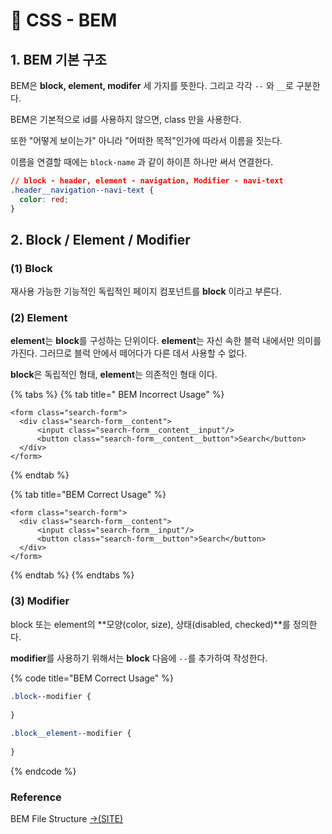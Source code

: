 # 📄 CSS - BEM

## 1. BEM 기본 구조

BEM은 **block, element, modifer** 세 가지를 뜻한다. 그리고 각각 `--` 와 `__`로 구분한다.

BEM은 기본적으로 id를 사용하지 않으면, class 만을 사용한다.

또한 "어떻게 보이는가" 아니라 "어떠한 목적"인가에 따라서 이름을 짓는다.

이름을 연결할 때에는 `block-name` 과 같이 하이픈 하나만 써서 연결한다.

```css
// block - header, element - navigation, Modifier - navi-text 
.header__navigation--navi-text {
  color: red;
}
```

## 2. Block / Element / Modifier

### \(1\) Block

재사용 가능한 기능적인 독립적인 페이지 컴포넌트를 **block** 이라고 부른다.

### \(2\) Element

**element**는 **block**를 구성하는 단위이다. **element**는 자신 속한 블럭 내에서만 의미를 가진다. 그러므로 블럭 안에서 떼어다가 다른 데서 사용할 수 없다.

**block**은 독립적인 형태, **element**는 의존적인 형태 이다.

{% tabs %}
{% tab title=" BEM Incorrect Usage" %}
```markup
<form class="search-form">
  <div class="search-form__content">
      <input class="search-form__content__input"/>
      <button class="search-form__content__button">Search</button>
  </div>
</form>
```
{% endtab %}

{% tab title="BEM Correct Usage" %}
```markup
<form class="search-form">
  <div class="search-form__content">
      <input class="search-form__input"/>
      <button class="search-form__button">Search</button>
  </div>
</form>
```
{% endtab %}
{% endtabs %}

### \(3\) Modifier

block 또는 element의 **모양\(color, size\), 상태\(disabled, checked\)**를 정의한다.

**modifier**를 사용하기 위해서는 **block** 다음에 `--`를 추가하여 작성한다.

{% code title="BEM Correct Usage" %}
```css
.block‐‐modifier {
  
} 
 
.block__element‐‐modifier {
  
}

```
{% endcode %}

### Reference <a id="reference"></a>

 BEM File Structure [→\(SITE\)](https://en.bem.info/methodology/filestructure/)

[﻿](https://redux.js.org/recipes/reducing-boilerplate#actions)



